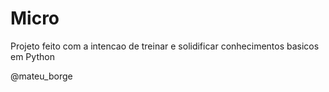 # Micro
Projeto feito com a intencao de treinar e solidificar conhecimentos basicos em Python

@mateu_borge
